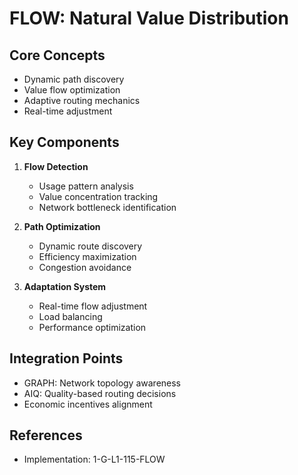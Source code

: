 # FLOW: Natural Value Distribution

## Core Concepts
- Dynamic path discovery
- Value flow optimization
- Adaptive routing mechanics
- Real-time adjustment

## Key Components
1. **Flow Detection**
   - Usage pattern analysis
   - Value concentration tracking
   - Network bottleneck identification

2. **Path Optimization**
   - Dynamic route discovery
   - Efficiency maximization
   - Congestion avoidance

3. **Adaptation System**
   - Real-time flow adjustment
   - Load balancing
   - Performance optimization

## Integration Points
- GRAPH: Network topology awareness
- AIQ: Quality-based routing decisions
- Economic incentives alignment

## References
- Implementation: 1-G-L1-115-FLOW
